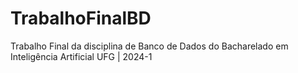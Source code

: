 # TrabalhoFinalBD
Trabalho Final da disciplina de Banco de Dados do Bacharelado em Inteligência Artificial UFG | 2024-1
